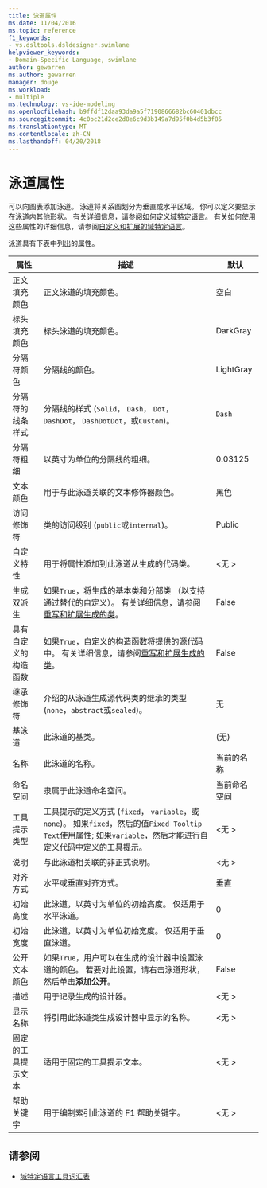 ```yaml
---
title: 泳道属性
ms.date: 11/04/2016
ms.topic: reference
f1_keywords:
- vs.dsltools.dsldesigner.swimlane
helpviewer_keywords:
- Domain-Specific Language, swimlane
author: gewarren
ms.author: gewarren
manager: douge
ms.workload:
- multiple
ms.technology: vs-ide-modeling
ms.openlocfilehash: b9ffdf12daa93da9a5f7190866682bc60401dbcc
ms.sourcegitcommit: 4c0bc21d2ce2d8e6c9d3b149a7d95f0b4d5b3f85
ms.translationtype: MT
ms.contentlocale: zh-CN
ms.lasthandoff: 04/20/2018
---
```

# <a name="properties-of-swimlanes"></a>泳道属性
可以向图表添加泳道。 泳道将关系图划分为垂直或水平区域。 你可以定义要显示在泳道内其他形状。 有关详细信息，请参阅[如何定义域特定语言](../modeling/how-to-define-a-domain-specific-language.md)。 有关如何使用这些属性的详细信息，请参阅[自定义和扩展的域特定语言](../modeling/customizing-and-extending-a-domain-specific-language.md)。

 泳道具有下表中列出的属性。

|属性|描述|默认|
|--------------|-----------------|-------------|
|正文填充颜色|正文泳道的填充颜色。|空白|
|标头填充颜色|标头泳道的填充颜色。|DarkGray|
|分隔符颜色|分隔线的颜色。|LightGray|
|分隔符的线条样式|分隔线的样式 (`Solid`， `Dash`， `Dot`， `DashDot`， `DashDotDot`，或`Custom`)。|`Dash`|
|分隔符粗细|以英寸为单位的分隔线的粗细。|0.03125|
|文本颜色|用于与此泳道关联的文本修饰器颜色。|黑色|
|访问修饰符|类的访问级别 (`public`或`internal`)。|Public|
|自定义特性|用于将属性添加到此泳道从生成的代码类。|\<无 >|
|生成双派生|如果`True`，将生成的基本类和分部类 （以支持通过替代的自定义）。 有关详细信息，请参阅[重写和扩展生成的类](../modeling/overriding-and-extending-the-generated-classes.md)。|False|
|具有自定义的构造函数|如果`True`，自定义的构造函数将提供的源代码中。 有关详细信息，请参阅[重写和扩展生成的类](../modeling/overriding-and-extending-the-generated-classes.md)。|False|
|继承修饰符|介绍的从泳道生成源代码类的继承的类型 (`none`，`abstract`或`sealed`)。|无|
|基泳道|此泳道的基类。|(无)|
|名称|此泳道的名称。|当前的名称|
|命名空间|隶属于此泳道命名空间。|当前命名空间|
|工具提示类型|工具提示的定义方式 (`fixed`， `variable`，或`none`)。 如果`fixed`，然后的值`Fixed Tooltip Text`使用属性; 如果`variable`，然后才能进行自定义代码中定义的工具提示。|\<无 >|
|说明|与此泳道相关联的非正式说明。|\<无 >|
|对齐方式|水平或垂直对齐方式。|垂直|
|初始高度|此泳道，以英寸为单位的初始高度。 仅适用于水平泳道。|0|
|初始宽度|此泳道，以英寸为单位初始宽度。 仅适用于垂直泳道。|0|
|公开文本颜色|如果`True`，用户可以在生成的设计器中设置泳道的颜色。 若要对此设置，请右击泳道形状，然后单击**添加公开**。|False|
|描述|用于记录生成的设计器。|\<无 >|
|显示名称|将引用此泳道类生成设计器中显示的名称。|\<无 >|
|固定的工具提示文本|适用于固定的工具提示文本。|\<无 >|
|帮助关键字|用于编制索引此泳道的 F1 帮助关键字。|\<无 >|

## <a name="see-also"></a>请参阅

- [域特定语言工具词汇表](http://msdn.microsoft.com/ca5e84cb-a315-465c-be24-76aa3df276aa)